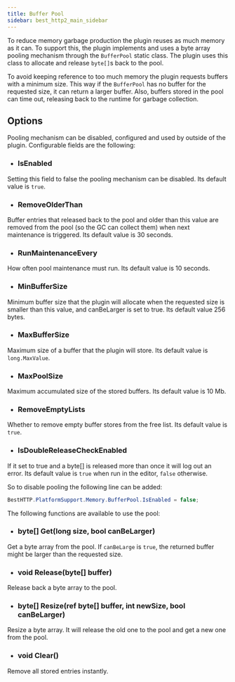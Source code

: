 ```yaml
---
title: Buffer Pool
sidebar: best_http2_main_sidebar
---
```


To reduce memory garbage production the plugin reuses as much memory as it can. To support this, the plugin implements and uses a byte array pooling mechanism through the `BufferPool` static class. The plugin uses this class to allocate and release `byte[]`s back to the pool. 

To avoid keeping reference to too much memory the plugin requests buffers with a minimum size. This way if the `BufferPool` has no buffer for the requested size, it can return a larger buffer. Also, buffers stored in the pool can time out, releasing back to the runtime for garbage collection.

## Options

Pooling mechanism can be disabled, configured and used by outside of the plugin. Configurable fields are the following:

- ### IsEnabled

Setting this field to false the pooling mechanism can be disabled. Its default value is `true`.

- ### RemoveOlderThan

Buffer entries that released back to the pool and older than this value are removed from the pool (so the GC can collect them) when next maintenance is triggered. Its default value is 30 seconds.

- ### RunMaintenanceEvery

How often pool maintenance must run. Its default value is 10 seconds.

- ### MinBufferSize

Minimum buffer size that the plugin will allocate when the requested size is smaller than this value, and canBeLarger is set to true. Its default value 256 bytes.

- ### MaxBufferSize

Maximum size of a buffer that the plugin will store. Its default value is `long.MaxValue`.

- ### MaxPoolSize

Maximum accumulated size of the stored buffers. Its default value is 10 Mb.

- ### RemoveEmptyLists

Whether to remove empty buffer stores from the free list. Its default value is `true`.

- ### IsDoubleReleaseCheckEnabled

If it set to true and a byte[] is released more than once it will log out an error. Its default value is `true` when run in the editor, `false` otherwise.

So to disable pooling the following line can be added:
```csharp
BestHTTP.PlatformSupport.Memory.BufferPool.IsEnabled = false;
```

The following functions are available to use the pool:

- ### byte[] Get(long size, bool canBeLarger)

Get a byte array from the pool. If `canBeLarge` is `true`, the returned buffer might be larger than the requested size.

- ### void Release(byte[] buffer)

Release back a byte array to the pool.

- ### byte[] Resize(ref byte[] buffer, int newSize, bool canBeLarger)

Resize a byte array. It will release the old one to the pool and get a new one from the pool.

- ### void Clear()

Remove all stored entries instantly.